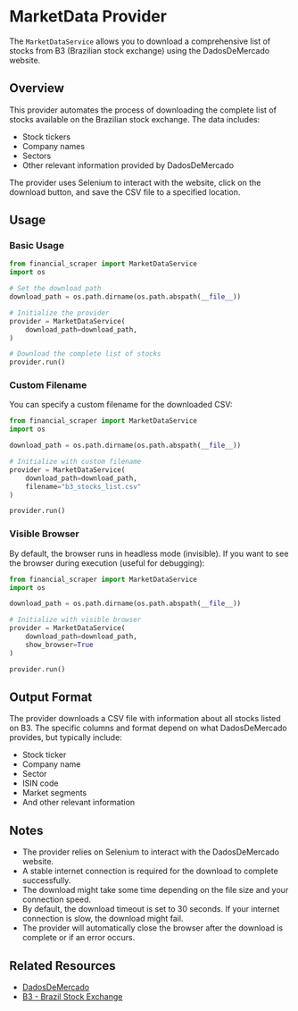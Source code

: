 # MarketData Provider

The `MarketDataService` allows you to download a comprehensive list of stocks from B3 (Brazilian stock exchange) using the DadosDeMercado website.

## Overview

This provider automates the process of downloading the complete list of stocks available on the Brazilian stock exchange. The data includes:

- Stock tickers
- Company names
- Sectors
- Other relevant information provided by DadosDeMercado

The provider uses Selenium to interact with the website, click on the download button, and save the CSV file to a specified location.

## Usage

### Basic Usage

```python
from financial_scraper import MarketDataService
import os

# Set the download path
download_path = os.path.dirname(os.path.abspath(__file__))

# Initialize the provider
provider = MarketDataService(
    download_path=download_path,
)

# Download the complete list of stocks
provider.run()
```

### Custom Filename

You can specify a custom filename for the downloaded CSV:

```python
from financial_scraper import MarketDataService
import os

download_path = os.path.dirname(os.path.abspath(__file__))

# Initialize with custom filename
provider = MarketDataService(
    download_path=download_path,
    filename="b3_stocks_list.csv"
)

provider.run()
```

### Visible Browser

By default, the browser runs in headless mode (invisible). If you want to see the browser during execution (useful for debugging):

```python
from financial_scraper import MarketDataService
import os

download_path = os.path.dirname(os.path.abspath(__file__))

# Initialize with visible browser
provider = MarketDataService(
    download_path=download_path,
    show_browser=True
)

provider.run()
```

## Output Format

The provider downloads a CSV file with information about all stocks listed on B3. The specific columns and format depend on what DadosDeMercado provides, but typically include:

- Stock ticker
- Company name
- Sector
- ISIN code
- Market segments
- And other relevant information

## Notes

- The provider relies on Selenium to interact with the DadosDeMercado website.
- A stable internet connection is required for the download to complete successfully.
- The download might take some time depending on the file size and your connection speed.
- By default, the download timeout is set to 30 seconds. If your internet connection is slow, the download might fail.
- The provider will automatically close the browser after the download is complete or if an error occurs.

## Related Resources

- [DadosDeMercado](https://www.dadosdemercado.com.br/acoes)
- [B3 - Brazil Stock Exchange](http://www.b3.com.br/)